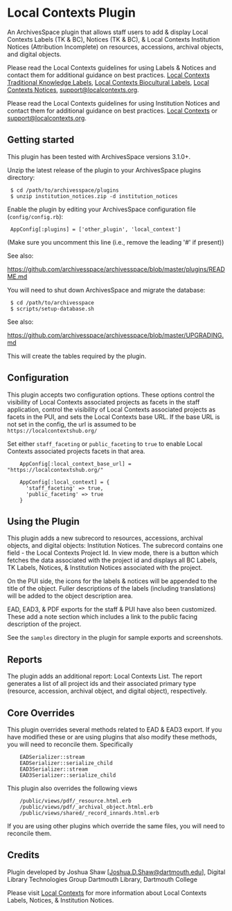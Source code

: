 # Local Contexts Plugin

An ArchivesSpace plugin that allows staff users to add & display Local Contexts
Labels (TK & BC), Notices (TK & BC), & Local Contexts Institution
Notices (Attribution Incomplete) on resources, accessions, archival objects,
and digital objects.

Please read the Local Contexts guidelines for using Labels & Notices and contact them for
additional guidance on best practices.
<a href="https://localcontexts.org/labels/traditional-knowledge-labels/">Local Contexts Traditional Knowledge Labels</a>,
<a href="https://localcontexts.org/labels/biocultural-labels/">Local Contexts Biocultural Labels</a>,
<a href="https://localcontexts.org/notices/aboutnotices/">Local Contexts Notices</a>,
<a href="mailto:support@localcontexts.org">support@localcontexts.org</a>.

Please read the Local Contexts guidelines for using Institution Notices and contact them for
additional guidance on best practices.
<a href="https://localcontexts.org/notices/cultural-institution-notices/">Local Contexts</a> or
<a href="mailto:support@localcontexts.org">support@localcontexts.org</a>.

## Getting started

This plugin has been tested with ArchivesSpace versions 3.1.0+.

Unzip the latest release of the plugin to your
ArchivesSpace plugins directory:

     $ cd /path/to/archivesspace/plugins
     $ unzip institution_notices.zip -d institution_notices

Enable the plugin by editing your ArchivesSpace configuration file
(`config/config.rb`):

     AppConfig[:plugins] = ['other_plugin', 'local_context']

(Make sure you uncomment this line (i.e., remove the leading '#' if present))

See also:

  https://github.com/archivesspace/archivesspace/blob/master/plugins/README.md

You will need to shut down ArchivesSpace and migrate the database:

     $ cd /path/to/archivesspace
     $ scripts/setup-database.sh

See also:

  https://github.com/archivesspace/archivesspace/blob/master/UPGRADING.md

This will create the tables required by the plugin.

## Configuration

This plugin accepts two configuration options. These options control the visibility of
Local Contexts associated projects as facets in the staff application, control the visibility of Local Contexts associated projects as facets in the PUI, and sets the Local Contexts base URL. If the base URL
is not  set in the config, the url is assumed to be `https://localcontextshub.org/`

Set either `staff_faceting` or `public_faceting` to `true` to
enable Local Contexts associated projects facets in that area.

```
    AppConfig[:local_context_base_url] = "https://localcontextshub.org/"

    AppConfig[:local_context] = {
      'staff_faceting' => true,
      'public_faceting' => true
    }
```

## Using the Plugin
This plugin adds a new subrecord to resources, accessions, archival objects, and digital objects:
Institution Notices. The subrecord contains one field - the Local Contexts Project Id. In view mode,
there is a button which fetches the data associated with the project id and displays all
BC Labels, TK Labels, Notices, & Institution Notices associated with the project.

On the PUI side, the icons for the labels & notices will be appended to the title of the
object. Fuller descriptions of the labels (including translations) will be added to the object
description area.

EAD, EAD3, & PDF exports for the staff & PUI have also been customized. These add a note section
which includes a link to the public facing description of the project.

See the `samples` directory in the plugin for sample exports and screenshots.

## Reports
The plugin adds an additional report: Local Contexts List. The report generates a list of all
project ids and their associated primary type (resource, accession, archival object, and
digital object), respectively.

## Core Overrides

This plugin overrides several methods related to EAD & EAD3 export. If you have modified these or
are using plugins that also modify these methods, you will need to reconcile them. Specifically

```
    EADSerializer::stream
    EADSerializer::serialize_child
    EAD3Serializer::stream
    EAD3Serializer::serialize_child
```    
This plugin also overrides the following views
```
    /public/views/pdf/_resource.html.erb
    /public/views/pdf/_archival_object.html.erb
    /public/views/shared/_record_innards.html.erb
```
If you are using other plugins which override the same files, you will need to reconcile
them.

## Credits

Plugin developed by Joshua Shaw [Joshua.D.Shaw@dartmouth.edu], Digital Library Technologies Group
Dartmouth Library, Dartmouth College

Please visit <a href="https://localcontexts.org/">Local Contexts</a> for more information about
Local Contexts Labels, Notices, & Institution Notices.
